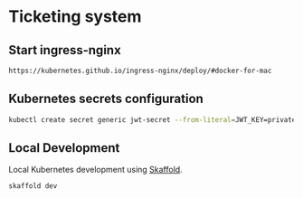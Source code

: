 # Ticketing system

## Start ingress-nginx

```bash
https://kubernetes.github.io/ingress-nginx/deploy/#docker-for-mac
```

## Kubernetes secrets configuration

```bash
kubectl create secret generic jwt-secret --from-literal=JWT_KEY=private-key
```

## Local Development

Local Kubernetes development using [Skaffold](https://skaffold.dev/).

```bash
skaffold dev
```
